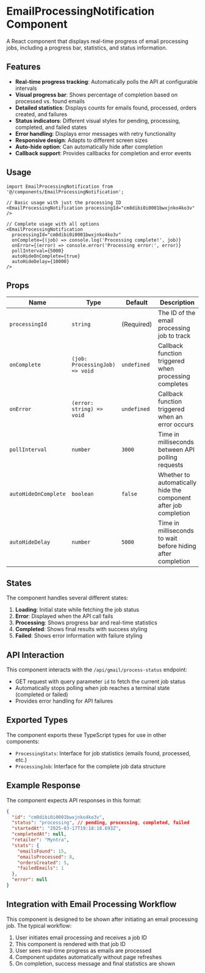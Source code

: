 # EmailProcessingNotification Component

A React component that displays real-time progress of email processing jobs, including a progress bar, statistics, and status information.

## Features

- **Real-time progress tracking**: Automatically polls the API at configurable intervals
- **Visual progress bar**: Shows percentage of completion based on processed vs. found emails
- **Detailed statistics**: Displays counts for emails found, processed, orders created, and failures
- **Status indicators**: Different visual styles for pending, processing, completed, and failed states
- **Error handling**: Displays error messages with retry functionality
- **Responsive design**: Adapts to different screen sizes
- **Auto-hide option**: Can automatically hide after completion
- **Callback support**: Provides callbacks for completion and error events

## Usage

```tsx
import EmailProcessingNotification from '@/components/EmailProcessingNotification';

// Basic usage with just the processing ID
<EmailProcessingNotification processingId="cm8dibi0i0001bwxjnko4ko3v" />

// Complete usage with all options
<EmailProcessingNotification
  processingId="cm8dibi0i0001bwxjnko4ko3v"
  onComplete={(job) => console.log('Processing complete!', job)}
  onError={(error) => console.error('Processing error:', error)}
  pollInterval={5000}
  autoHideOnComplete={true}
  autoHideDelay={10000}
/>
```

## Props

| Name | Type | Default | Description |
|------|------|---------|-------------|
| `processingId` | `string` | (Required) | The ID of the email processing job to track |
| `onComplete` | `(job: ProcessingJob) => void` | `undefined` | Callback function triggered when processing completes |
| `onError` | `(error: string) => void` | `undefined` | Callback function triggered when an error occurs |
| `pollInterval` | `number` | `3000` | Time in milliseconds between API polling requests |
| `autoHideOnComplete` | `boolean` | `false` | Whether to automatically hide the component after job completion |
| `autoHideDelay` | `number` | `5000` | Time in milliseconds to wait before hiding after completion |

## States

The component handles several different states:

1. **Loading**: Initial state while fetching the job status
2. **Error**: Displayed when the API call fails
3. **Processing**: Shows progress bar and real-time statistics
4. **Completed**: Shows final results with success styling
5. **Failed**: Shows error information with failure styling

## API Interaction

This component interacts with the `/api/gmail/process-status` endpoint:

- GET request with query parameter `id` to fetch the current job status
- Automatically stops polling when job reaches a terminal state (completed or failed)
- Provides error handling for API failures

## Exported Types

The component exports these TypeScript types for use in other components:

- `ProcessingStats`: Interface for job statistics (emails found, processed, etc.)
- `ProcessingJob`: Interface for the complete job data structure

## Example Response

The component expects API responses in this format:

```json
{
  "id": "cm8dibi0i0001bwxjnko4ko3v",
  "status": "processing", // pending, processing, completed, failed
  "startedAt": "2025-03-17T19:18:18.693Z",
  "completedAt": null,
  "retailer": "Myntra",
  "stats": {
    "emailsFound": 15,
    "emailsProcessed": 8,
    "ordersCreated": 5,
    "failedEmails": 1
  },
  "error": null
}
```

## Integration with Email Processing Workflow

This component is designed to be shown after initiating an email processing job. The typical workflow:

1. User initiates email processing and receives a job ID
2. This component is rendered with that job ID
3. User sees real-time progress as emails are processed
4. Component updates automatically without page refreshes
5. On completion, success message and final statistics are shown 